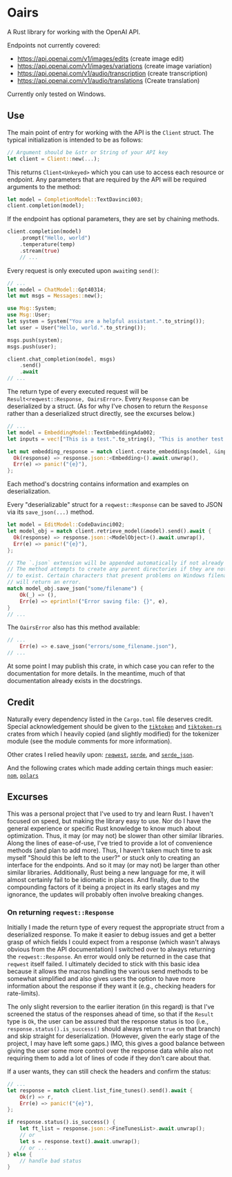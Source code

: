 # Oairs

A Rust library for working with the OpenAI API.

Endpoints not currently covered:

* <https://api.openai.com/v1/images/edits> (create image edit)
* <https://api.openai.com/v1/images/variations> (create image variation)
* <https://api.openai.com/v1/audio/transcription> (create transcription)
* <https://api.openai.com/v1/audio/translations> (Create translation)

Currently only tested on Windows.

## Use

The main point of entry for working with the API is the `Client` struct. The typical initialization is intended to be as follows:

```rust
// Argument should be &str or String of your API key
let client = Client::new(...);
```

This returns `Client<Unkeyed>` which you can use to access each resource or endpoint. Any parameters that are required by the API will be required arguments to the method:

```rust
let model = CompletionModel::TextDavinci003;
client.completion(model);
```

If the endpoint has optional parameters, they are set by chaining methods.

```rust
client.completion(model)
    .prompt("Hello, world")
    .temperature(temp)
    .stream(true)
    // ...
```

Every request is only executed upon `await`ing `send()`:

```rust
// ...
let model = ChatModel::Gpt40314;
let mut msgs = Messages::new();

use Msg::System;
use Msg::User;
let system = System("You are a helpful assistant.".to_string());
let user = User("Hello, world.".to_string());

msgs.push(system);
msgs.push(user);

client.chat_completion(model, msgs)
    .send()
    .await
// ...
```

The return type of every executed request will be `Result<reqwest::Response, OairsError>`. Every `Response` can be deserialized by a struct. (As for why I've chosen to return the `Response` rather than a deserialized struct directly, see the excurses below.)

```rust
// ...
let model = EmbeddingModel::TextEmbeddingAda002;
let inputs = vec!["This is a test.".to_string(), "This is another test.".to_string()];

let mut embedding_response = match client.create_embeddings(model, &inputs).send().await {
  Ok(response) => response.json::<Embedding>().await.unwrap(),
  Err(e) => panic!("{e}"),
};
```

Each method's docstring contains information and examples on deserialization.

Every "deserializable" struct for a `reqwest::Response` can be saved to JSON via its `save_json(...)` method.

```rust
let model = EditModel::CodeDavinci002;
let model_obj = match client.retrieve_model(&model).send().await {
  Ok(response) => response.json::<ModelObject>().await.unwrap(),
  Err(e) => panic!("{e}"),
};

// The `.json` extension will be appended automatically if not already present
// The method attempts to create any parent directories if they are not found
// to exist. Certain characters that present problems on Windows filenames (e.g., `:`)
// will return an error.
match model_obj.save_json("some/filename") {
    Ok(_) => (),
    Err(e) => eprintln!("Error saving file: {}", e),
}
// ...
```

The `OairsError` also has this method available:

```rust
// ...
    Err(e) => e.save_json("errors/some_filename.json"),
// ...
```

At some point I may publish this crate, in which case you can refer to the documentation for more details. In the meantime, much of that documentation already exists in the docstrings.

## Credit

Naturally every dependency listed in the `Cargo.toml` file deserves credit. Special acknowledgement should be given to the [`tiktoken`](<https://github.com/openai/tiktoken>) and [`tiktoken-rs`](<https://github.com/zurawiki/tiktoken-rs>) crates from which I heavily copied (and slightly modified) for the tokenizer module (see the module comments for more information).

Other crates I relied heavily upon:
[`reqwest`](<https://github.com/seanmonstar/reqwest>), [`serde`](<https://github.com/serde-rs/serde>), and [`serde_json`](<https://github.com/mullr/serde-json>).

And the following crates which made adding certain things much easier: [`nom`](<https://github.com/rust-bakery/nom>), [`polars`](<https://github.com/pola-rs/polars>)

## Excurses

This was a personal project that I've used to try and learn Rust. I haven't focused on speed, but making the library easy to use. Nor do I have the general experience or specific Rust knowledge to know much about optimization. Thus, it may (or may not) be slower than other similar libraries. Along the lines of ease-of-use, I've tried to provide a lot of convenience methods (and plan to add more). Thus, I haven't taken much time to ask myself "Should this be left to the user?" or stuck only to creating an interface for the endpoints. And so it may (or may not) be larger than other similar libraries. Additionally, Rust being a new language for me, it will almost certainly fail to be idiomatic in places. And finally, due to the compounding factors of it being a project in its early stages and my ignorance, the updates will probably often involve breaking changes.

### On returning `reqwest::Response`

Initially I made the return type of every request the appropriate struct from a deserialized response. To make it easier to debug issues and get a better grasp of which fields I could expect from a response (which wasn't always obvious from the API documentation) I switched over to always returning the `reqwest::Response`. An error would only be returned in the case that `reqwest` itself failed. I ultimately decided to stick with this basic idea because it allows the macros handling the various send methods to be somewhat simplified and also gives users the option to have more information about the response if they want it (e.g., checking headers for rate-limits).

The only slight reversion to the earlier iteration (in this regard) is that I've screened the status of the responses ahead of time, so that if the `Result` type is `Ok`, the user can be assured that the response status is too (i.e., `response.status().is_success()` should always return `true` on that branch) and skip straight for deserialization. (However, given the early stage of the project, I may have left some gaps.) IMO, this gives a good balance between giving the user some more control over the response data while also not requiring them to add a lot of lines of code if they don't care about that.

If a user wants, they can still check the headers and confirm the status:

```rust
// ...
let response = match client.list_fine_tunes().send().await {
    Ok(r) => r,
    Err(e) => panic!("{e}"),
};

if response.status().is_success() {
    let ft_list = response.json::<FineTunesList>.await.unwrap();
    // or
    let s = response.text().await.unwrap();
    // or ...
} else {
    // handle bad status
}
```
